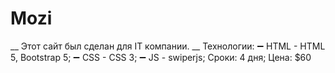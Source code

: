 # Mozi
__ Этот сайт был сделан для IT компании. __ 
Технологии: 
➖ HTML - HTML 5, Bootstrap 5; 
➖ CSS - CSS 3; 
➖ JS - swiperjs; 
Сроки: 4 дня; 
Цена: $60
